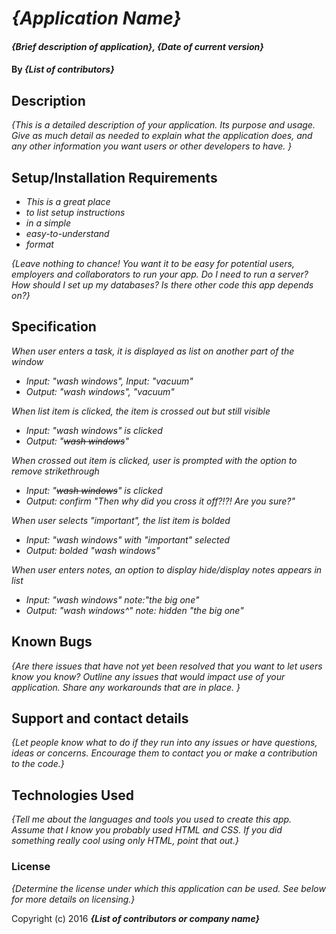 # _{Application Name}_

#### _{Brief description of application}, {Date of current version}_

#### By _**{List of contributors}**_

## Description

_{This is a detailed description of your application. Its purpose and usage.  Give as much detail as needed to explain what the application does, and any other information you want users or other developers to have. }_

## Setup/Installation Requirements

* _This is a great place_
* _to list setup instructions_
* _in a simple_
* _easy-to-understand_
* _format_

_{Leave nothing to chance! You want it to be easy for potential users, employers and collaborators to run your app. Do I need to run a server? How should I set up my databases? Is there other code this app depends on?}_

## Specification

_When user enters a task, it is displayed as list on another part of the window_
* _Input: "wash windows", Input: "vacuum"_
* _Output: "wash windows", "vacuum"_

_When list item is clicked, the item is crossed out but still visible_
* _Input: "wash windows" is clicked_
* _Output: "~~wash windows~~"_

_When crossed out item is clicked, user is prompted with the option to remove strikethrough_
* _Input: "~~wash windows~~" is clicked_
* _Output: confirm "Then why did you cross it off?!?! Are you sure?"_

_When user selects "important", the list item is bolded_
* _Input: "wash windows" with "important" selected_
* _Output: bolded "wash windows"_

_When user enters notes, an option to display hide/display notes appears in list_
* _Input: "wash windows" note:"the big one"_
* _Output: "wash windows^" note: hidden "the big one"_

## Known Bugs

_{Are there issues that have not yet been resolved that you want to let users know you know?  Outline any issues that would impact use of your application.  Share any workarounds that are in place. }_

## Support and contact details

_{Let people know what to do if they run into any issues or have questions, ideas or concerns.  Encourage them to contact you or make a contribution to the code.}_

## Technologies Used

_{Tell me about the languages and tools you used to create this app. Assume that I know you probably used HTML and CSS. If you did something really cool using only HTML, point that out.}_

### License

*{Determine the license under which this application can be used.  See below for more details on licensing.}*

Copyright (c) 2016 **_{List of contributors or company name}_**
